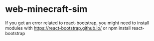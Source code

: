 # web-minecraft-sim

If you get an error related to react-bootstrap, you might need to install modules with https://react-bootstrap.github.io/ or npm install react-bootstrap
